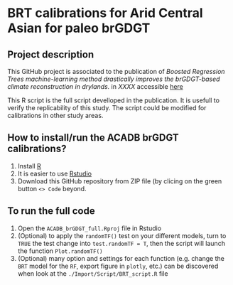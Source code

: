 # BRT calibrations for Arid Central Asian for paleo brGDGT 

## Project description
This GitHub project is associated to the publication of *Boosted Regression Trees machine-learning method drastically improves the brGDGT-based climate reconstruction in drylands.* in *XXXX* accessible [here](https://www.researchgate.net/profile/Lucas-Dugerdil?ev=hdr_xprf)

This R script is the full script develloped in the publication.
It is usefull to verify the replicability of this study.
The script could be modified for calibrations in other study areas. 

## How to install/run the ACADB brGDGT calibrations?
1. Install [R](https://larmarange.github.io/analyse-R/installation-de-R-et-RStudio.html)
2. It is easier to use [Rstudio](https://posit.co/downloads/)
3. Download this GitHub repository from ZIP file (by clicing on the green button `<> Code` beyond. 
## To run the full code
1. Open the `ACADB_brGDGT_full.Rproj` file in Rstudio
2. (Optional) to apply the `randomTF()` test on your different models, turn to `TRUE` the test change into `test.randomTF = T`, then the script will launch the function `Plot.randomTF()`
3. (Optional) many option and settings for each function (e.g. change the `BRT` model for the `RF`, export figure in `plotly`, etc.) can be discovered when look at the `./Import/Script/BRT_script.R` file
